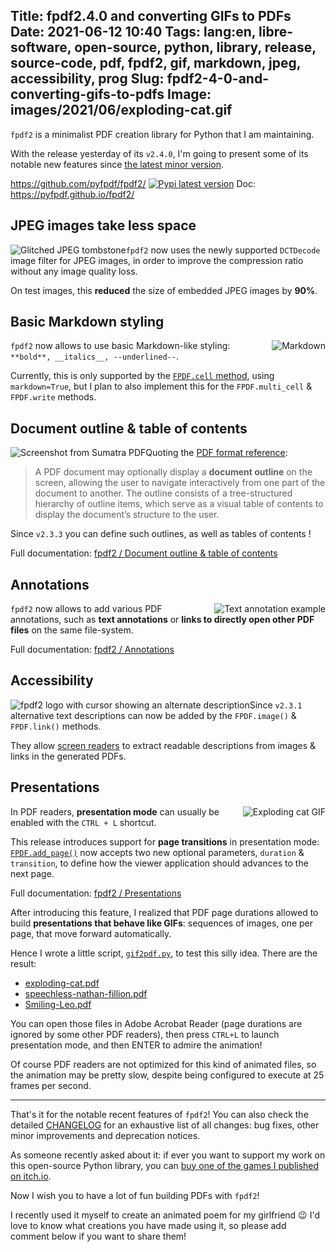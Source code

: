 Title: fpdf2.4.0 and converting GIFs to PDFs
Date: 2021-06-12 10:40
Tags: lang:en, libre-software, open-source, python, library, release, source-code, pdf, fpdf2, gif, markdown, jpeg, accessibility, prog
Slug: fpdf2-4-0-and-converting-gifs-to-pdfs
Image: images/2021/06/exploding-cat.gif
---

`fpdf2` is a minimalist PDF creation library for Python that I am maintaining.

With the release yesterday of its `v2.4.0`, I'm going to present some of its notable new features since [the latest minor version](fpdf2-3-0-unbreakable-and-pdf-quines.html).

<https://github.com/pyfpdf/fpdf2/> [![Pypi latest version](https://img.shields.io/pypi/v/fpdf2.svg)](https://pypi.python.org/pypi/fpdf2)
Doc: <https://pyfpdf.github.io/fpdf2/>

## JPEG images take less space

<img class="left" alt="Glitched JPEG tombstone" src="images/2021/06/jpeg-tombstone.jpg">

`fpdf2` now uses the newly supported `DCTDecode` image filter for JPEG images, in order to improve the compression ratio without any image quality loss.

On test images, this **reduced** the size of embedded JPEG images by **90%**.

## Basic Markdown styling

<img class="right" alt="Markdown" src="images/2021/06/markdown.jpg">

`fpdf2` now allows to use basic Markdown-like styling: `**bold**, __italics__, --underlined--`.

Currently, this is only supported by the [`FPDF.cell` method](https://pyfpdf.github.io/fpdf2/fpdf/#fpdf.FPDF.cell),
using `markdown=True`, but I plan to also implement this for the `FPDF.multi_cell` & `FPDF.write` methods.

## Document outline & table of contents

<img class="left" alt="Screenshot from Sumatra PDF" src="images/2021/06/document-outline.png">

Quoting the [PDF format reference](https://www.adobe.com/content/dam/acom/en/devnet/pdf/pdfs/PDF32000_2008.pdf):
> A PDF document may optionally display a **document outline** on the screen, allowing the user to navigate interactively
> from one part of the document to another. The outline consists of a tree-structured hierarchy of outline items,
> which serve as a visual table of contents to display the document’s structure to the user.

Since `v2.3.3` you can define such outlines, as well as tables of contents !

Full documentation: [fpdf2 / Document outline & table of contents](https://pyfpdf.github.io/fpdf2/DocumentOutlineAndTableOfContents.md.html)

## Annotations

<img class="right" alt="Text annotation example" src="images/2021/06/text-annotation.png">

`fpdf2` now allows to add various PDF annotations, such as **text annotations**
or **links to directly open other PDF files** on the same file-system.

Full documentation: [fpdf2 / Annotations](https://pyfpdf.github.io/fpdf2/Annotations.html)

## Accessibility

<img class="left big" alt="fpdf2 logo with cursor showing an alternate description" src="images/2021/06/fpdf2-logo-with-text-alt.png">

Since `v2.3.1` alternative text descriptions can now be added by the `FPDF.image()` & `FPDF.link()` methods.

They allow [screen readers](https://en.wikipedia.org/wiki/Screen_reader) to extract readable descriptions
from images & links in the generated PDFs.

## Presentations

<img class="right" alt="Exploding cat GIF" src="images/2021/06/exploding-cat.gif">

In PDF readers, **presentation mode** can usually be enabled with the `CTRL + L` shortcut.

This release introduces support for **page transitions** in presentation mode:
[`FPDF.add_page()`](https://pyfpdf.github.io/fpdf2/fpdf/fpdf.html#fpdf.fpdf.FPDF.add_page)
now accepts two new optional parameters, `duration` & `transition`,
to define how the viewer application should advances to the next page.

Full documentation: [fpdf2 / Presentations](https://pyfpdf.github.io/fpdf2/Presentations.html)

After introducing this feature, I realized that PDF page durations allowed to build **presentations that behave like GIFs**:
sequences of images, one per page, that move forward automatically.

Hence I wrote a little script, [`gif2pdf.py`](https://github.com/PyFPDF/fpdf2/blob/master/tutorial/gif2pdf.py),
to test this silly idea.
There are the result:

* [exploding-cat.pdf](images/2021/06/exploding-cat.pdf)
* [speechless-nathan-fillion.pdf](images/2021/06/speechless-nathan-fillion.pdf)
* [Smiling-Leo.pdf](images/2021/06/Smiling-Leo.pdf)

You can open those files in Adobe Acrobat Reader (page durations are ignored by some other PDF readers),
then press `CTRL+L` to launch presentation mode,
and then ENTER to admire the animation!

Of course PDF readers are not optimized for this kind of animated files,
so the animation may be pretty slow, despite being configured to execute at 25 frames per second.

---

That's it for the notable recent features of `fpdf2`!
You can also check the detailed [CHANGELOG](https://github.com/PyFPDF/fpdf2/blob/master/CHANGELOG.md)
for an exhaustive list of all changes: bug fixes, other minor improvements and deprecation notices.

As someone recently asked about it: if ever you want to support my work on this open-source Python library,
you can [buy one of the games I published on itch.io](https://lucas-c.itch.io).

Now I wish you to have a lot of fun building PDFs with `fpdf2`!

I recently used it myself to create an animated poem for my girlfriend 😉
I'd love to know what creations you have made using it,
so please add comment below if you want to share them!


<!-- Com' :
* [x] https://planetpython.org
* [x] https://www.reddit.com/r/Python/comments/nywfb7/new_release_of_fpdf2_markdown_styling_jpeg/
* [x] https://www.reddit.com/r/pythonnews/comments/nywnx9/new_release_of_fpdf2_markdown_styling_jpeg/
* [x] https://dev.to/lucasc/new-release-for-fpdf2-40pi
* [x] video comment: https://www.youtube.com/watch?v=euNvxWaRQMY
* [x] video comment: https://www.youtube.com/watch?v=JhQVD7Y1bsA
-->

<style>
article img { max-height: 12rem; }
article img.big { max-height: 20rem; }
article h2 { padding-top: 2rem; }
@media screen and (min-width: 40rem) {
  article img { margin: 0 1rem; }
  img.left  { float: left; }
  img.right { float: right; }
  article h2 { clear: both; }
}
.uk-article-content > p:nth-child(3) { /* Link to GitHub repo */
  display: block;
  text-align: center;
  border: 1px solid black;
  border-radius: 10rem;
  padding: 1rem;
  margin: 2rem 10vw;
}
.uk-article-content > p:nth-child(3) img { margin: auto; }
</style>
